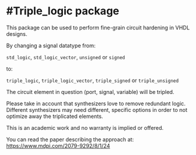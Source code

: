 #Triple_logic package
====================

This package can be used to perform fine-grain circuit hardening in VHDL designs.

By changing a signal datatype from:

  `std_logic`, `std_logic_vector`, `unsigned` or `signed`

to:

  `triple_logic`, `triple_logic_vector`, `triple_signed` or `triple_unsigned`

The circuit element in question (port, signal, variable) will be tripled.

Please take in account that synthesizers love to remove redundant logic.
Different synthesizers may need different, specific options in order to not
optimize away the triplicated elements.

This is an academic work and no warranty is implied or offered.

You can read the paper describing the approach at: https://www.mdpi.com/2079-9292/8/1/24

